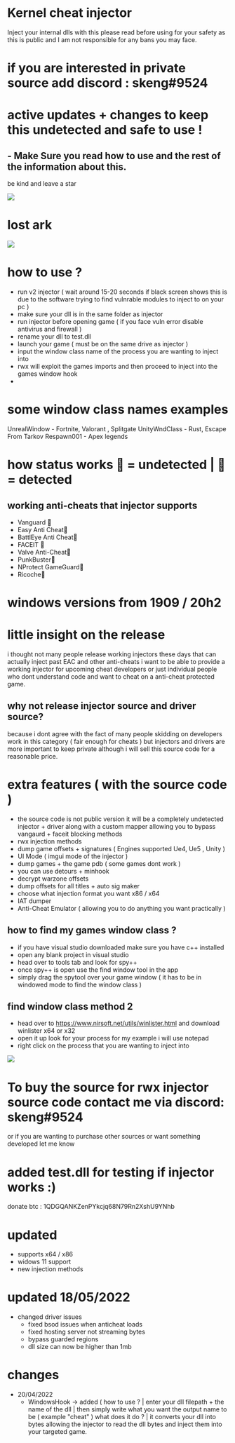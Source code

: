 # Kernel cheat injector
Inject your internal dlls with this please read before using for your safety as this is public and I am not responsible for any bans you may face.
# if you are interested in private source add discord : skeng#9524


# active updates + changes to keep this undetected and safe to use !
## - Make Sure you read how to use and the rest of the information about this.  
be kind and leave a star

<img src="https://i.ibb.co/Cngyv9n/Capture.png">



# lost ark
<img src=https://media.discordapp.net/attachments/947722414551351326/949319472324423740/unknown.png>


# how to use ?
- run v2 injector ( wait around 15-20 seconds if black screen shows this is due to the software trying to find vulnrable modules to inject to on your pc )
- make sure your dll is in the same folder as injector
- run injector before opening game ( if you face vuln error disable antivirus and firewall )
- rename your dll to test.dll
- launch your game ( must be on the same drive as injector )
- input the window class name of the process you are wanting to inject into 
- rwx will exploit the games imports and then proceed  to inject into the games window hook
- 

# some window class names examples
UnrealWindow - Fortnite, Valorant , Splitgate 
UnityWndClass - Rust, Escape From Tarkov
Respawn001 - Apex legends


# how status works 🔵 = undetected | 🔴 = detected
## working anti-cheats that injector supports
* Vanguard 🔵
* Easy Anti Cheat🔵
* BattlEye Anti Cheat🔵
* FACEIT 🔵
* Valve Anti-Cheat🔵
* PunkBuster🔵
* NProtect GameGuard🔵
* Ricoche🔵


# windows versions from 1909 / 20h2

# little insight on the release
i thought not many people release working injectors these days that can actually inject past EAC and other anti-cheats i want to be able to provide a working injector for upcoming cheat developers or just individual people who dont understand code and want to cheat on a anti-cheat protected game.

## why not release injector source and driver source?
because i dont agree with the fact of many people skidding on developers work in this category ( fair enough for cheats ) but injectors and drivers are more important to keep private although i will sell this source code for a reasonable price.


# extra features ( with the source code )
- the source code is not public version it will be a completely undetected injector + driver along with a custom mapper allowing you to bypass vangaurd + faceit blocking methods
- rwx injection methods 
- dump game offsets + signatures ( Engines supported Ue4, Ue5 , Unity )
- UI Mode ( imgui mode of the injector )
- dump games + the game pdb ( some games dont work )
- you can use detours + minhook
- decrypt warzone offsets
- dump offsets for all titles + auto sig maker
- choose what injection format you want x86 / x64
- IAT dumper
- Anti-Cheat Emulator ( allowing you to do anything you want practically )

## how to find my games window class ?
- if you have visual studio downloaded make sure you have c++ installed
- open any blank project in visual studio
- head over to tools tab and look for spy++
- once spy++ is open use the find window tool in the app
- simply drag the spytool over your game window ( it has to be in windowed mode to find the window class )


## find window class method 2
- head over to https://www.nirsoft.net/utils/winlister.html and download winlister x64 or x32
- open it up look for your process for my example i will use notepad
- right click on the process that you are wanting to inject into 
<img src="https://i.ibb.co/BL79h5h/tempsnip.png">

# To buy the source for rwx injector source code contact me via discord: skeng#9524
or if you are wanting to purchase other sources or want something developed let me know


# added test.dll for testing if injector works :)


donate btc : 1QDGQANKZenPYkcjq68N79Rn2XshU9YNhb



# updated 
 - supports x64 / x86
 - widows 11 support
 - new injection methods 

# updated 18/05/2022
- changed driver issues 
  - fixed bsod issues when anticheat loads 
  - fixed hosting server not streaming bytes
  - bypass guarded regions
  - dll size can now be higher than 1mb 


# changes
 - 20/04/2022
   - WindowsHook -> added ( how to use ? | enter your dll filepath + the name of the dll | then simply write what you want the output name to be ( example "cheat" )
     what does it do ? | it converts your dll into bytes allowing the injector to read the dll bytes and inject them into your targeted game.
